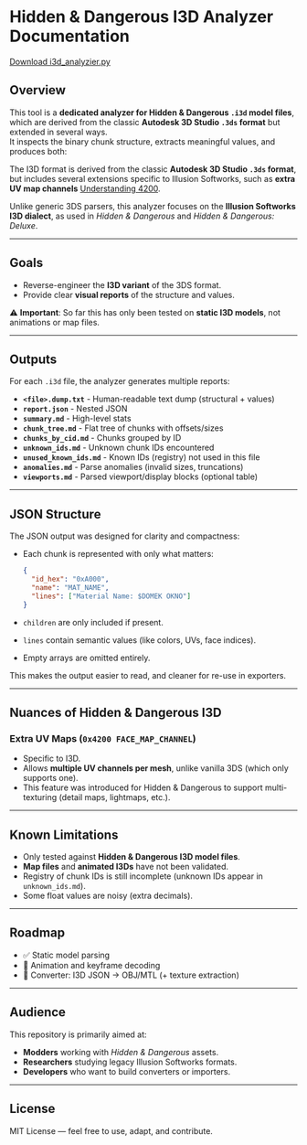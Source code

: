 # Hidden & Dangerous I3D Analyzer Documentation

[Download i3d_analyzier.py](tools/i3d_analyzer.py)

## Overview
This tool is a **dedicated analyzer for Hidden & Dangerous `.i3d` model files**, which are derived from the classic **Autodesk 3D Studio `.3ds` format** but extended in several ways.  
It inspects the binary chunk structure, extracts meaningful values, and produces both:

The I3D format is derived from the classic **Autodesk 3D Studio `.3ds` format**, but includes several extensions specific to Illusion Softworks, such as **extra UV map channels** [Understanding 4200](documentation/understanding_4200.md).    

Unlike generic 3DS parsers, this analyzer focuses on the **Illusion Softworks I3D dialect**, as used in *Hidden & Dangerous* and *Hidden & Dangerous: Deluxe*.  

---

## Goals
- Reverse-engineer the **I3D variant** of the 3DS format.  
- Provide clear **visual reports** of the structure and values.  

⚠️ **Important**: So far this has only been tested on **static I3D models**, not animations or map files.

---

## Outputs
For each `.i3d` file, the analyzer generates multiple reports:

- **`<file>.dump.txt`** - Human-readable text dump (structural + values)
- **`report.json`** - Nested JSON
- **`summary.md`** - High-level stats
- **`chunk_tree.md`** - Flat tree of chunks with offsets/sizes
- **`chunks_by_cid.md`** - Chunks grouped by ID
- **`unknown_ids.md`** - Unknown chunk IDs encountered
- **`unused_known_ids.md`** - Known IDs (registry) not used in this file
- **`anomalies.md`** - Parse anomalies (invalid sizes, truncations)
- **`viewports.md`** - Parsed viewport/display blocks (optional table)

---

## JSON Structure
The JSON output was designed for clarity and compactness:

- Each chunk is represented with only what matters:
  ```json
  {
    "id_hex": "0xA000",
    "name": "MAT_NAME",
    "lines": ["Material Name: $DOMEK OKNO"]
  }
  ```

- `children` are only included if present.  
- `lines` contain semantic values (like colors, UVs, face indices).  
- Empty arrays are omitted entirely.  

This makes the output easier to read, and cleaner for re-use in exporters.

---

## Nuances of Hidden & Dangerous I3D

### Extra UV Maps (`0x4200 FACE_MAP_CHANNEL`)
- Specific to I3D.  
- Allows **multiple UV channels per mesh**, unlike vanilla 3DS (which only supports one).  
- This feature was introduced for Hidden & Dangerous to support multi-texturing (detail maps, lightmaps, etc.).

---

## Known Limitations
- Only tested against **Hidden & Dangerous I3D model files**.  
- **Map files** and **animated I3Ds** have not been validated.  
- Registry of chunk IDs is still incomplete (unknown IDs appear in `unknown_ids.md`).  
- Some float values are noisy (extra decimals).  

---

## Roadmap
- ✅ Static model parsing  
- 🔄 Animation and keyframe decoding  
- 🔄 Converter: I3D JSON → OBJ/MTL (+ texture extraction)  

---

## Audience
This repository is primarily aimed at:
- **Modders** working with *Hidden & Dangerous* assets.  
- **Researchers** studying legacy Illusion Softworks formats.  
- **Developers** who want to build converters or importers.  

---

## License
MIT License — feel free to use, adapt, and contribute.
 
